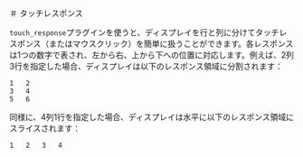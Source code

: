 ＃ タッチレスポンス

`touch_response`プラグインを使うと、ディスプレイを行と列に分けてタッチレスポンス（またはマウスクリック）を簡単に扱うことができます。各レスポンスは1つの数字で表され、左から右、上から下への位置に対応します。例えば、2列3行を指定した場合、ディスプレイは以下のレスポンス領域に分割されます：

	1	2
	3	4
	5	6
	
同様に、4列1行を指定した場合、ディスプレイは水平に以下のレスポンス領域にスライスされます：

	1	2	3	4